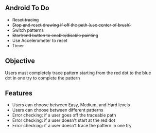 Android To Do
--------------
<ul>
<li><del>Reset tracing</del></li> 
<li><del>Stop and reset drawing if off the path (use center of brush)</del></li>
<li>Switch patterns</li>
<li><del>Start/end button to enable/disable painting</del></li>
<li>Use Accelerometer to reset</i>
<li>Timer</li>
</ul>

Objective
-----------
Users must completely trace pattern starting from the red dot to the blue dot in one try to complete the pattern

Features
--------------
<ul>
<li>Users can choose between Easy, Medium, and Hard levels
<li>Users can choose between different patterns
<li>Error checking: if a user goes off the traceable path
<li>Error checking: if a user doesn't start at the red dot 
<li> Error checking: if a user doesn't trace the pattern in one try
</ul>
